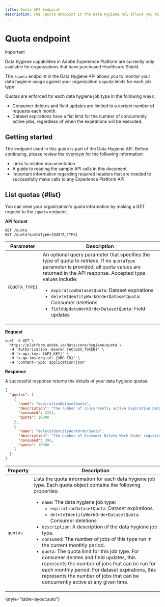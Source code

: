 ```yaml
---
title: Quota API Endpoint
description: The /quota endpoint in the Data Hygiene API allows you to monitor your data hygiene usage against your organization's monthly quota limits for each job type.
---
```

# Quota endpoint

>[!IMPORTANT]
>
>Data hygiene capabilities in Adobe Experience Platform are currently only available for organizations that have purchased Healthcare Shield.

The `/quota` endpoint in the Data Hygiene API allows you to monitor your data hygiene usage against your organization's quota limits for each job type.

Quotas are enforced for each data hygiene job type in the following ways:

* Consumer deletes and field updates are limited to a certain number of requests each month.
* Dataset expirations have a flat limit for the number of concurrently active jobs, regardless of when the expirations will be executed.

## Getting started

The endpoint used in this guide is part of the Data Hygiene API. Before continuing, please review the [overview](./overview.md) for the following information:

* Links to related documentation
* A guide to reading the sample API calls in this document
* Important information regarding required headers that are needed to successfully make calls to any Experience Platform API

## List quotas {#list}

You can view your organization's quota information by making a GET request to the `/quota` endpoint.

**API format**

```http
GET /quota
GET /quota?quotaType={QUOTA_TYPE}
```

| Parameter | Description |
| --- | --- |
| `{QUOTA_TYPE}` | An optional query parameter that specifies the type of quota to retrieve. If no `quotaType` parameter is provided, all quota values are returned in the API response. Accepted type values include:<ul><li>`expirationDatasetQuota`: Dataset expirations</li><li>`deleteIdentityWorkOrderDatasetQuota`: Consumer deletions</li><li>`fieldUpdateWorkOrderDatasetQuota`: Field updates</li></ul> |

**Request**

```shell
curl -X GET \
  https://platform.adobe.io/data/core/hygiene/quota \
  -H 'Authorization: Bearer {ACCESS_TOKEN}' \
  -H 'x-api-key: {API_KEY}' \
  -H 'x-gw-ims-org-id: {ORG_ID}' \
  -H 'Content-Type: application/json'
```

**Response**

A successful response returns the details of your data hygiene quotas.

```json
{
  "quotas": [
    {
      "name": "expirationDatasetQuota",
      "description": "The number of concurrently active Expiration Dataset Delete Work Order requests for the organization.",
      "consumed": 3154,
      "quota": 10000
    },
    {
      "name": "deleteIdentityWorkOrderQuota",
      "description": "The number of Consumer Delete Work Order requests for the organization for this month.",
      "consumed": 390,
      "quota": 10000
    }
  ]
}
```

| Property | Description |
| --- | --- |
| `quotas` | Lists the quota information for each data hygiene job type. Each quota object contains the following properties:<ul><li>`name`: The data hygiene job type:<ul><li>`expirationDatasetQuota`: Dataset expirations</li><li>`deleteIdentityWorkOrderDatasetQuota`: Consumer deletions</li></ul></li><li>`description`: A description of the data hygiene job type.</li><li>`consumed`: The number of jobs of this type run in the current monthly period.</li><li>`quota`: The quota limit for this job type. For consumer deletes and field updates, this represents the number of jobs that can be run for each monthly period. For dataset expirations, this represents the number of jobs that can be concurrently active at any given time.</li></ul> |

{style="table-layout:auto"}
